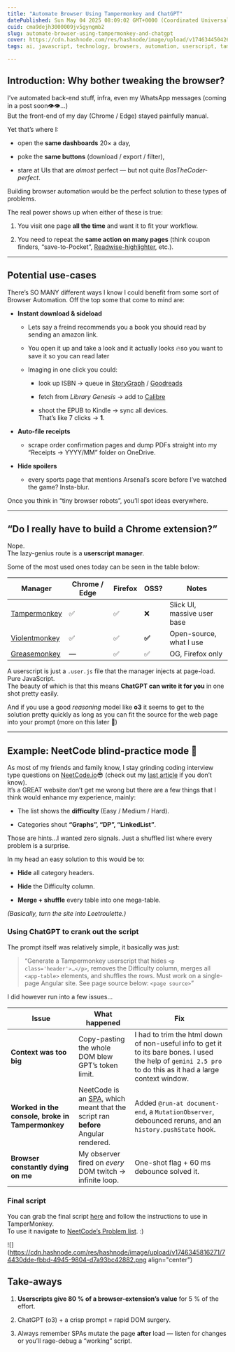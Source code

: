 ```yaml
---
title: "Automate Browser Using Tampermonkey and ChatGPT"
datePublished: Sun May 04 2025 08:09:02 GMT+0000 (Coordinated Universal Time)
cuid: cma9dejh3000009jv5gyngmb2
slug: automate-browser-using-tampermonkey-and-chatgpt
cover: https://cdn.hashnode.com/res/hashnode/image/upload/v1746344504266/0f1a0440-23da-4466-9fe9-d1742de564ac.png
tags: ai, javascript, technology, browsers, automation, userscript, tampermonkey, browser-automation, chatgpt, violentmonkey

---
```


## Introduction: Why bother tweaking the browser?

I’ve automated back-end stuff, infra, even my WhatsApp messages (coming in a post soon👁️👁️…)  
But the front-end of my day (Chrome / Edge) stayed painfully manual.

Yet that’s where I:

* open the **same dashboards** 20× a day,
    
* poke the **same buttons** (download / export / filter),
    
* stare at UIs that are *almost* perfect — but not quite *BosTheCoder-perfect*.
    

Building browser automation would be the perfect solution to these types of problems.

The real power shows up when either of these is true:

1. You visit one page **all the time** and want it to fit your workflow.
    
2. You need to repeat the **same action on many pages** (think coupon finders, “save-to-Pocket”, [Readwise-highlighter](https://chromewebstore.google.com/detail/readwise-highlighter/jjhefcfhmnkfeepcpnilbbkaadhngkbi?hl=en), etc.).
    

---

## Potential use-cases

There’s SO MANY different ways I know I could benefit from some sort of Browser Automation. Off the top some that come to mind are:

* **Instant download & sideload**
    
    * Lets say a freind recommends you a book you should read by sending an amazon link.
        
    * You open it up and take a look and it actually looks 🔥so you want to save it so you can read later
        
    * Imaging in one click you could:
        
        * look up ISBN → queue in [StoryGraph](https://app.thestorygraph.com/) / [Goodreads](https://www.goodreads.com/)
            
        * fetch from *Library Genesis* → add to [Calibre](https://calibre-ebook.com/)
            
        * shoot the EPUB to Kindle → sync all devices.  
            That’s like 7 clicks → **1**.
            
* **Auto-file receipts**
    
    * scrape order confirmation pages and dump PDFs straight into my “Receipts → YYYY/MM” folder on OneDrive.
        
* **Hide spoilers**
    
    * every sports page that mentions Arsenal’s score before I’ve watched the game? Insta-blur.
        

Once you think in “tiny browser robots”, you’ll spot ideas everywhere.

---

## “Do I really have to build a Chrome extension?”

Nope.  
The lazy-genius route is a **userscript manager**.

Some of the most used ones today can be seen in the table below:

| Manager | Chrome / Edge | Firefox | OSS? | Notes |
| --- | --- | --- | --- | --- |
| [Tampermonkey](https://tampermonkey.net/) | ✅ | ✅ | ❌ | Slick UI, massive user base |
| [Violentmonkey](https://violentmonkey.github.io/) | ✅ | ✅ | **✅** | Open-source, what I use |
| [Greasemonkey](https://addons.mozilla.org/en-US/firefox/addon/greasemonkey/) | — | ✅ | ✅ | OG, Firefox only |

A userscript is just a `.user.js` file that the manager injects at page-load. Pure JavaScript.  
The beauty of which is that this means **ChatGPT can write it for you** in one shot pretty easily.

And if you use a good *reasoning* model like **o3** it seems to get to the solution pretty quickly as long as you can fit the source for the web page into your prompt (more on this later 🥲)

---

## Example: NeetCode blind-practice mode 🎯

As most of my friends and family know, I stay grinding coding interview type questions on [NeetCode.io](https://neetcode.io/)😎 (check out my [last article](https://hashnode.com/post/cma0mxnmm000r09kv53cz9fa8) if you don’t know).  
It’s a GREAT website don’t get me wrong but there are a few things that I think would enhance my experience, mainly:

* The list shows the **difficulty** (Easy / Medium / Hard).
    
* Categories shout **“Graphs”, “DP”, “LinkedList”**.
    

Those are hints…I wanted zero signals. Just a shuffled list where every problem is a surprise.

In my head an easy solution to this would be to:

* **Hide** all category headers.
    
* **Hide** the Difficulty column.
    
* **Merge + shuffle** every table into one mega-table.
    

*(Basically, turn the site into Leetroulette.)*

### Using ChatGPT to crank out the script

The prompt itself was relatively simple, it basically was just:

> “Generate a Tampermonkey userscript that hides `<p class='header'>…</p>`, removes the Difficulty column, merges all `<app-table>` elements, and shuffles the rows. Must work on a single-page Angular site. See page source below: `<page source>`”

I did however run into a few issues…

| Issue | What happened | Fix |
| --- | --- | --- |
| **Context was too big** | Copy-pasting the whole DOM blew GPT’s token limit. | I had to trim the html down of non-useful info to get it to its bare bones. I used the help of `gemini 2.5 pro` to do this as it had a large context window. |
| **Worked in the console, broke in Tampermonkey** | NeetCode is an [SPA](https://developer.mozilla.org/en-US/docs/Glossary/SPA), which meant that the script ran **before** Angular rendered. | Added `@run-at document-end`, a `MutationObserver`, debounced reruns, and an `history.pushState` hook. |
| **Browser constantly dying on me** | My observer fired on *every* DOM twitch → infinite loop. | One-shot flag + 60 ms debounce solved it. |

### Final script

You can grab the final script [here](https://github.com/BosTheCoder/scripts/tree/main/scripts/coding/neetcode_blind_practice) and follow the instructions to use in TamperMonkey.  
To use it navigate to [NeetCode’s Problem list](https://neetcode.io/practice). :)

![](https://cdn.hashnode.com/res/hashnode/image/upload/v1746345816271/74430dde-fbbd-4945-9804-d7a93bc42882.png align="center")

## Take-aways

1. **Userscripts give 80 % of a browser-extension’s value** for 5 % of the effort.
    
2. ChatGPT (o3) + a crisp prompt = rapid DOM surgery.
    
3. Always remember SPAs mutate the page **after** load — listen for changes or you’ll rage-debug a “working” script.